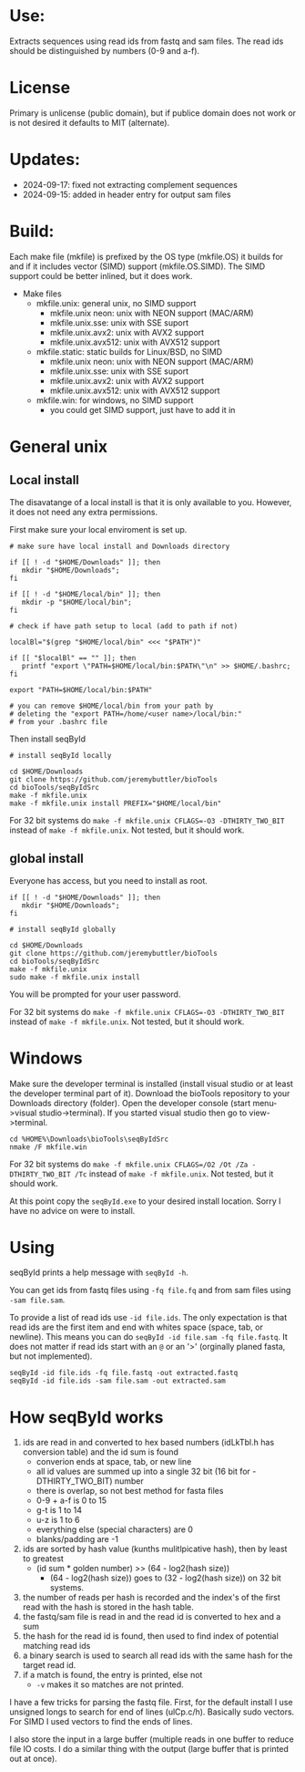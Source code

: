 # Use:

Extracts sequences using read ids from fastq and sam
  files. The read ids should be distinguished by numbers
  (0-9 and a-f).

# License

Primary is unlicense (public domain), but if publice
  domain does not work or is not desired it defaults to
  MIT (alternate).

# Updates:

- 2024-09-17: fixed not extracting complement sequences
- 2024-09-15: added in header entry for output sam files

# Build:

Each make file (mkfile) is prefixed by the OS type
  (mkfile.OS) it builds for and if it includes vector
  (SIMD) support (mkfile.OS.SIMD). The SIMD support could
  be better inlined, but it does work.

- Make files
  - mkfile.unix: general unix, no SIMD support
    - mkfile.unix neon: unix with NEON support (MAC/ARM)
    - mkfile.unix.sse: unix with SSE suport
    - mkfile.unix.avx2: unix with AVX2 support
    - mkfile.unix.avx512: unix with AVX512 support
  - mkfile.static: static builds for Linux/BSD, no SIMD
    - mkfile.unix neon: unix with NEON support (MAC/ARM)
    - mkfile.unix.sse: unix with SSE suport
    - mkfile.unix.avx2: unix with AVX2 support
    - mkfile.unix.avx512: unix with AVX512 support
  - mkfile.win: for windows, no SIMD support
    - you could get SIMD support, just have to add it in

# General unix

## Local install

The disavatange of a local install is that it is only
  available to you. However, it does not need any extra
  permissions.


First make sure your local enviroment is set up.

```
# make sure have local install and Downloads directory

if [[ ! -d "$HOME/Downloads" ]]; then
   mkdir "$HOME/Downloads";
fi

if [[ ! -d "$HOME/local/bin" ]]; then
   mkdir -p "$HOME/local/bin";
fi

# check if have path setup to local (add to path if not)

localBl="$(grep "$HOME/local/bin" <<< "$PATH")"

if [[ "$localBl" == "" ]]; then
   printf "export \"PATH=$HOME/local/bin:$PATH\"\n" >> $HOME/.bashrc;
fi

export "PATH=$HOME/local/bin:$PATH"

# you can remove $HOME/local/bin from your path by
# deleting the "export PATH=/home/<user name>/local/bin:"
# from your .bashrc file
```

Then install seqById

```
# install seqById locally

cd $HOME/Downloads
git clone https://github.com/jeremybuttler/bioTools
cd bioTools/seqByIdSrc
make -f mkfile.unix
make -f mkfile.unix install PREFIX="$HOME/local/bin"
```

For 32 bit systems
  do `make -f mkfile.unix CFLAGS=-O3 -DTHIRTY_TWO_BIT`
  instead of `make -f mkfile.unix`. Not tested, but it
  should work.

## global install

Everyone has access, but you need to install as root.

```
if [[ ! -d "$HOME/Downloads" ]]; then
   mkdir "$HOME/Downloads";
fi

# install seqById globally

cd $HOME/Downloads
git clone https://github.com/jeremybuttler/bioTools
cd bioTools/seqByIdSrc
make -f mkfile.unix
sudo make -f mkfile.unix install
```

You will be prompted for your user password.

For 32 bit systems
  do `make -f mkfile.unix CFLAGS=-O3 -DTHIRTY_TWO_BIT`
  instead of `make -f mkfile.unix`. Not tested, but it
  should work.

# Windows

Make sure the developer terminal is installed (install
  visual studio or at least the developer terminal part of
  it). Download the bioTools repository to your Downloads
  directory (folder). Open the developer console
  (start menu->visual studio->terminal). If you started
  visual studio then go to view->terminal.

```
cd %HOME%\Downloads\bioTools\seqByIdSrc
nmake /F mkfile.win
```

For 32 bit systems
  do `make -f mkfile.unix CFLAGS=/O2 /Ot /Za -DTHIRTY_TWO_BIT /Tc`
  instead of `make -f mkfile.unix`. Not tested, but it
  should work.

At this point copy the `seqById.exe` to your desired
  install location. Sorry I have no advice on were to
  install.

# Using

seqById prints a help message with `seqById -h`.

You can get ids from fastq files using `-fq file.fq` and
  from sam files using `-sam file.sam`.

To provide a list of read ids use `-id file.ids`. The only
  expectation is that read ids are the first item and end
  with whites space (space, tab, or newline). This means
  you can do `seqById -id file.sam -fq file.fastq`. It
  does not matter if read ids start with an `@` or an
  '>' (orginally planed fasta, but not implemented).
  
```
seqById -id file.ids -fq file.fastq -out extracted.fastq
seqById -id file.ids -sam file.sam -out extracted.sam
```

# How seqById works

1. ids are read in and converted to hex based numbers
   (idLkTbl.h has conversion table) and the id sum is
   found
   - converion ends at space, tab, or new line
   - all id values are summed up into a single 32 bit
     (16 bit for -DTHIRTY_TWO_BIT) number
   - there is overlap, so not best method for fasta files
   - 0-9 + a-f is 0 to 15
   - g-t is 1 to 14
   - u-z is 1 to 6
   - everything else (special characters) are 0
   - blanks/padding are -1
2. ids are sorted by hash value (kunths mulitlpicative
   hash), then by least to greatest
   - (id sum * golden number) >> (64 - log2(hash size))
     - (64 - log2(hash size)) goes to
       (32 - log2(hash size)) on 32 bit systems.
3. the number of reads per hash is recorded and the
   index's of the first read with the hash is stored in
   the hash table.
4. the fastq/sam file is read in and the read id is
   converted to hex and a sum
5. the hash for the read id is found, then used to find
   index of potential matching read ids
6. a binary search is used to search all read ids with the
   same hash for the target read id.
7. if a match is found, the entry is printed, else not
   - `-v` makes it so matches are not printed.

I have a few tricks for parsing the fastq file. First, for
  the default install I use unsigned longs to search for
  end of lines (ulCp.c/h). Basically sudo vectors. For
  SIMD I used vectors to find the ends of lines.

I also store the input in a large buffer (multiple reads
  in one buffer to reduce file IO costs. I do a similar
  thing with the output (large buffer that is printed
  out at once).
